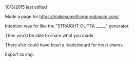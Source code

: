 10/3/2015 last edited 

Made a page for https://makesomethinggreatagain.com/ 

Intention was for like the "STRAIGHT OUTTA _____" generator.

Then you'd be able to share what you made. 

There also could have been a leaderboard for most shares.

Export as img.
